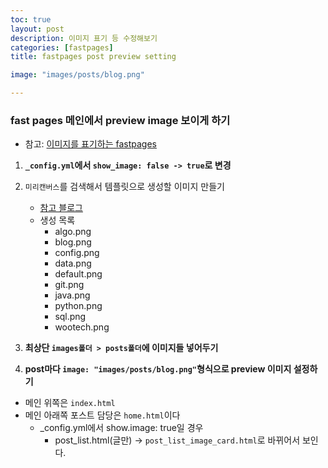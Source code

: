```yaml
---
toc: true
layout: post
description: 이미지 표기 등 수정해보기
categories: [fastpages]
title: fastpages post preview setting

image: "images/posts/blog.png"

---
```


### fast pages 메인에서 preview image 보이게 하기
- 참고: [이미지를 표기하는 fastpages](https://prrao87.github.io/blog/)

1. **`_config.yml`에서 `show_image: false -> true`로 변경**

2. `미리캔버스`를 검색해서 템플릿으로 생성할 이미지 만들기
    - [참고 블로그](https://lovefashionandfreedom.tistory.com/87)
    - 생성 목록
        - algo.png
        - blog.png
        - config.png
        - data.png
        - default.png
        - git.png
        - java.png
        - python.png
        - sql.png
        - wootech.png

3. **최상단 `images폴더 > posts폴더`에 이미지들 넣어두기**

4. **post마다 `image: "images/posts/blog.png"`형식으로 preview 이미지 설정하기**
  - 메인 위쪽은 `index.html`
  - 메인 아래쪽 포스트 담당은 `home.html`이다
    - _config.yml에서 show.image: true일 경우
      - post_list.html(글만) -> `post_list_image_card.html`로 바뀌어서 보인다.